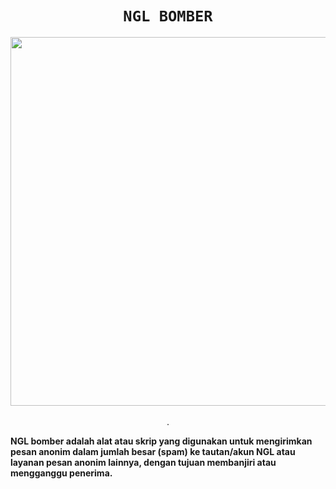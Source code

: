 <h1 align="center"><code>NGL BOMBER</code></h1> <p align="center"> <img src="https://github.com/Arby-Hex/ngl_bomber/blob/main/ngl_bomb.png" width="590"><br><br>.
  
**NGL bomber adalah alat atau skrip yang digunakan untuk mengirimkan pesan anonim dalam jumlah besar (spam) ke tautan/akun NGL atau layanan pesan anonim lainnya, dengan tujuan membanjiri atau mengganggu penerima.**
